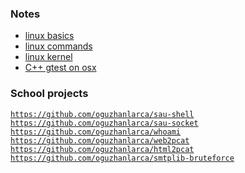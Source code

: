 ### Notes
* [linux basics](https://github.com/oguzhanlarca/computer-engineering/blob/master/linux-basics.md)
* [linux commands](https://github.com/oguzhanlarca/computer-engineering/blob/master/linux-commands.md)
* [linux kernel](https://github.com/oguzhanlarca/computer-engineering/blob/master/linux-kernel.md)
* [C++ gtest on osx](https://github.com/oguzhanlarca/computer-engineering/blob/master/software_test/README.md)

### School projects
<code>https://github.com/oguzhanlarca/sau-shell</code><br> 
<code>https://github.com/oguzhanlarca/sau-socket</code><br> 
<code>https://github.com/oguzhanlarca/whoami</code><br> 
<code>https://github.com/oguzhanlarca/web2pcat</code><br> 
<code>https://github.com/oguzhanlarca/html2pcat</code><br> 
<code>https://github.com/oguzhanlarca/smtplib-bruteforce</code><br> 
